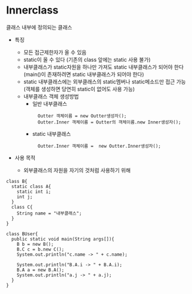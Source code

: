 # Innerclass
  클래스 내부에 정의되는 클래스

  - 특징
    - 모든 접근제한자가 올 수 있음
    - static이 올 수 있다 (기존의 class 앞에는 static 사용 불가)
    - 내부클래스가 static자원을 하나만 가져도 static 내부클래스가 되어야 한다 (main()이 존재하려면 static 내부클래스가 되어야 한다)
    - static 내부클래스에는 외부클래스의 static멤버나 static메소드만 접근 가능 (객체를 생성하면 당연히 static이 없어도 사용 가능)
    - 내부클래스 객체 생성방법
      - 일반 내부클래스
        ```
          Outter 객체이름 = new Outter생성자();
          Outter.Inner 객체이름 = Outter의 객체이름.new Inner생성자();
        ```
      - static 내부클래스
        ```
          Outter.Inner 객체이름 =  new Outter.Inner생성자();
        ```

  - 사용 목적
    - 외부클래스의 자원을 자기의 것처럼 사용하기 위해

```
class B{
  static class A{
    static int i;
    int j;
  }
  class C{
  	String name = "내부클래스";
  }
}

class BUser{
  public static void main(String args[]){
    B b = new B();
    B.C c = b.new C();
    System.out.println("c.name -> " + c.name);

    System.out.println("B.A.i -> " + B.A.i);
    B.A a = new B.A();
    System.out.println("a.j -> " + a.j);
  }
}

```